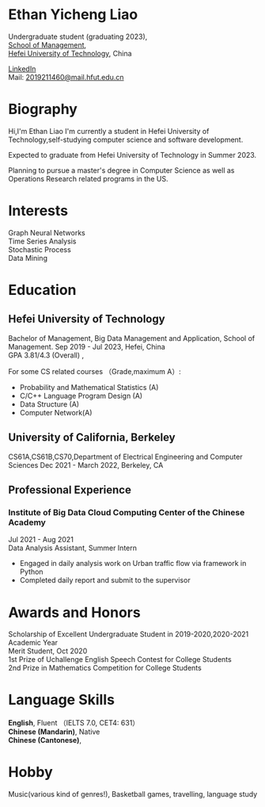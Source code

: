# Ethan Yicheng Liao

Undergraduate student (graduating 2023),  
[School of Management](http://www.hfut.edu.cn/glxyen/),  
[Hefei University of Technology](http://en.hfut.edu.cn//), China  

[LinkedIn](https://www.linkedin.com/in/yicheng-liao-62b5041a7/)  
Mail: 2019211460@mail.hfut.edu.cn
      
# Biography

Hi,I'm Ethan Liao
I'm currently a student in Hefei University of Technology,self-studying computer science and software development.

Expected to graduate from Hefei University of Technology in Summer 2023.

Planning to pursue a master's degree in Computer Science as well as Operations Research related programs in the US.

# Interests
Graph Neural Networks  
Time Series Analysis  
Stochastic Process  
Data Mining


# Education
## Hefei University of Technology
Bachelor of Management, Big Data Management and Application, School of Management.
Sep 2019 - Jul 2023, Hefei, China  
GPA 3.81/4.3 (Overall) ,

For some CS related courses （Grade,maximum A）:  
- Probability and Mathematical Statistics (A)  
- C/C++ Language Program Design (A)  
- Data Structure (A)   
- Computer Network(A)  

## University of California, Berkeley
CS61A,CS61B,CS70,Department of Electrical Engineering and Computer Sciences
Dec 2021 - March 2022, Berkeley, CA  
 


## Professional Experience
### Institute of Big Data Cloud Computing Center of the Chinese Academy
Jul 2021 - Aug 2021  
Data Analysis Assistant, Summer Intern  
 - Engaged in daily analysis work on Urban traffic flow via framework in Python  
 - Completed daily report and submit to the supervisor  

# Awards and Honors
Scholarship of Excellent Undergraduate Student in 2019-2020,2020-2021 Academic Year  
Merit Student, Oct 2020  
1st Prize of Uchallenge English Speech Contest for College Students  
2nd Prize in Mathematics Competition for College Students


# Language Skills

**English**, Fluent  （IELTS 7.0, CET4: 631）  
**Chinese (Mandarin)**, Native  
**Chinese (Cantonese)**,    

# Hobby
Music(various kind of genres!), Basketball games, travelling, language study
